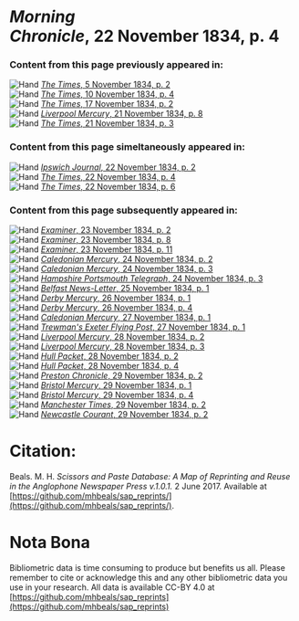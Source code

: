 # *Morning Chronicle*, 22 November 1834, p. 4  
  
### Content from this page previously appeared in:  
![Hand](http://scissorsandpaste.net/wp-content/uploads/2017/06/smallhandpointer.png) [*The Times*, 5 November 1834, p. 2](https://mhbeals.github.io/sap_html/The-Times/The-Times-5-November-1834-p-2)  
![Hand](http://scissorsandpaste.net/wp-content/uploads/2017/06/smallhandpointer.png) [*The Times*, 10 November 1834, p. 4](https://mhbeals.github.io/sap_html/The-Times/The-Times-10-November-1834-p-4)  
![Hand](http://scissorsandpaste.net/wp-content/uploads/2017/06/smallhandpointer.png) [*The Times*, 17 November 1834, p. 2](https://mhbeals.github.io/sap_html/The-Times/The-Times-17-November-1834-p-2)  
![Hand](http://scissorsandpaste.net/wp-content/uploads/2017/06/smallhandpointer.png) [*Liverpool Mercury*, 21 November 1834, p. 8](https://mhbeals.github.io/sap_html/Liverpool-Mercury/Liverpool-Mercury-21-November-1834-p-8)  
![Hand](http://scissorsandpaste.net/wp-content/uploads/2017/06/smallhandpointer.png) [*The Times*, 21 November 1834, p. 3](https://mhbeals.github.io/sap_html/The-Times/The-Times-21-November-1834-p-3)  
  
### Content from this page simeltaneously appeared in:  
![Hand](http://scissorsandpaste.net/wp-content/uploads/2017/06/smallhandpointer.png) [*Ipswich Journal*, 22 November 1834, p. 2](https://mhbeals.github.io/sap_html/Ipswich-Journal/Ipswich-Journal-22-November-1834-p-2)  
![Hand](http://scissorsandpaste.net/wp-content/uploads/2017/06/smallhandpointer.png) [*The Times*, 22 November 1834, p. 4](https://mhbeals.github.io/sap_html/The-Times/The-Times-22-November-1834-p-4)  
![Hand](http://scissorsandpaste.net/wp-content/uploads/2017/06/smallhandpointer.png) [*The Times*, 22 November 1834, p. 6](https://mhbeals.github.io/sap_html/The-Times/The-Times-22-November-1834-p-6)  
  
### Content from this page subsequently appeared in:  
![Hand](http://scissorsandpaste.net/wp-content/uploads/2017/06/smallhandpointer.png) [*Examiner*, 23 November 1834, p. 2](https://mhbeals.github.io/sap_html/Examiner/Examiner-23-November-1834-p-2)  
![Hand](http://scissorsandpaste.net/wp-content/uploads/2017/06/smallhandpointer.png) [*Examiner*, 23 November 1834, p. 8](https://mhbeals.github.io/sap_html/Examiner/Examiner-23-November-1834-p-8)  
![Hand](http://scissorsandpaste.net/wp-content/uploads/2017/06/smallhandpointer.png) [*Examiner*, 23 November 1834, p. 11](https://mhbeals.github.io/sap_html/Examiner/Examiner-23-November-1834-p-11)  
![Hand](http://scissorsandpaste.net/wp-content/uploads/2017/06/smallhandpointer.png) [*Caledonian Mercury*, 24 November 1834, p. 2](https://mhbeals.github.io/sap_html/Caledonian-Mercury/Caledonian-Mercury-24-November-1834-p-2)  
![Hand](http://scissorsandpaste.net/wp-content/uploads/2017/06/smallhandpointer.png) [*Caledonian Mercury*, 24 November 1834, p. 3](https://mhbeals.github.io/sap_html/Caledonian-Mercury/Caledonian-Mercury-24-November-1834-p-3)  
![Hand](http://scissorsandpaste.net/wp-content/uploads/2017/06/smallhandpointer.png) [*Hampshire Portsmouth Telegraph*, 24 November 1834, p. 3](https://mhbeals.github.io/sap_html/Hampshire-Portsmouth-Telegraph/Hampshire-Portsmouth-Telegraph-24-November-1834-p-3)  
![Hand](http://scissorsandpaste.net/wp-content/uploads/2017/06/smallhandpointer.png) [*Belfast News-Letter*, 25 November 1834, p. 1](https://mhbeals.github.io/sap_html/Belfast-News-Letter/Belfast-News-Letter-25-November-1834-p-1)  
![Hand](http://scissorsandpaste.net/wp-content/uploads/2017/06/smallhandpointer.png) [*Derby Mercury*, 26 November 1834, p. 1](https://mhbeals.github.io/sap_html/Derby-Mercury/Derby-Mercury-26-November-1834-p-1)  
![Hand](http://scissorsandpaste.net/wp-content/uploads/2017/06/smallhandpointer.png) [*Derby Mercury*, 26 November 1834, p. 4](https://mhbeals.github.io/sap_html/Derby-Mercury/Derby-Mercury-26-November-1834-p-4)  
![Hand](http://scissorsandpaste.net/wp-content/uploads/2017/06/smallhandpointer.png) [*Caledonian Mercury*, 27 November 1834, p. 1](https://mhbeals.github.io/sap_html/Caledonian-Mercury/Caledonian-Mercury-27-November-1834-p-1)  
![Hand](http://scissorsandpaste.net/wp-content/uploads/2017/06/smallhandpointer.png) [*Trewman's Exeter Flying Post*, 27 November 1834, p. 1](https://mhbeals.github.io/sap_html/Trewman's-Exeter-Flying-Post/Trewman's-Exeter-Flying-Post-27-November-1834-p-1)  
![Hand](http://scissorsandpaste.net/wp-content/uploads/2017/06/smallhandpointer.png) [*Liverpool Mercury*, 28 November 1834, p. 2](https://mhbeals.github.io/sap_html/Liverpool-Mercury/Liverpool-Mercury-28-November-1834-p-2)  
![Hand](http://scissorsandpaste.net/wp-content/uploads/2017/06/smallhandpointer.png) [*Liverpool Mercury*, 28 November 1834, p. 3](https://mhbeals.github.io/sap_html/Liverpool-Mercury/Liverpool-Mercury-28-November-1834-p-3)  
![Hand](http://scissorsandpaste.net/wp-content/uploads/2017/06/smallhandpointer.png) [*Hull Packet*, 28 November 1834, p. 2](https://mhbeals.github.io/sap_html/Hull-Packet/Hull-Packet-28-November-1834-p-2)  
![Hand](http://scissorsandpaste.net/wp-content/uploads/2017/06/smallhandpointer.png) [*Hull Packet*, 28 November 1834, p. 4](https://mhbeals.github.io/sap_html/Hull-Packet/Hull-Packet-28-November-1834-p-4)  
![Hand](http://scissorsandpaste.net/wp-content/uploads/2017/06/smallhandpointer.png) [*Preston Chronicle*, 29 November 1834, p. 2](https://mhbeals.github.io/sap_html/Preston-Chronicle/Preston-Chronicle-29-November-1834-p-2)  
![Hand](http://scissorsandpaste.net/wp-content/uploads/2017/06/smallhandpointer.png) [*Bristol Mercury*, 29 November 1834, p. 1](https://mhbeals.github.io/sap_html/Bristol-Mercury/Bristol-Mercury-29-November-1834-p-1)  
![Hand](http://scissorsandpaste.net/wp-content/uploads/2017/06/smallhandpointer.png) [*Bristol Mercury*, 29 November 1834, p. 4](https://mhbeals.github.io/sap_html/Bristol-Mercury/Bristol-Mercury-29-November-1834-p-4)  
![Hand](http://scissorsandpaste.net/wp-content/uploads/2017/06/smallhandpointer.png) [*Manchester Times*, 29 November 1834, p. 2](https://mhbeals.github.io/sap_html/Manchester-Times/Manchester-Times-29-November-1834-p-2)  
![Hand](http://scissorsandpaste.net/wp-content/uploads/2017/06/smallhandpointer.png) [*Newcastle Courant*, 29 November 1834, p. 2](https://mhbeals.github.io/sap_html/Newcastle-Courant/Newcastle-Courant-29-November-1834-p-2)  


# Citation: 

Beals. M. H. *Scissors and Paste Database: A Map of Reprinting and Reuse in the Anglophone Newspaper Press v.1.0.1.* 2 June 2017. Available at [https://github.com/mhbeals/sap_reprints/](https://github.com/mhbeals/sap_reprints/). 

# Nota Bona

Bibliometric data is time consuming to produce but benefits us all. Please remember to cite or acknowledge this and any other bibliometric data you use in your research. All data is available CC-BY 4.0 at [https://github.com/mhbeals/sap_reprints](https://github.com/mhbeals/sap_reprints)